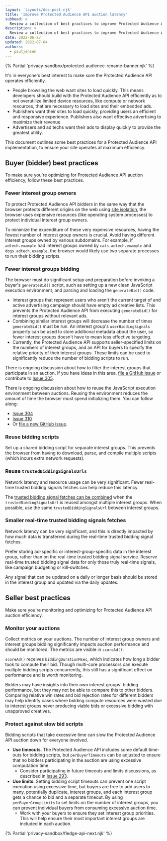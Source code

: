 ```yaml
---
layout: 'layouts/doc-post.njk'
title: 'Improve Protected Audience API auction latency'
subhead: >
  Review a collection of best practices to improve Protected Audience API auction latency.
description: >
  Review a collection of best practices to improve Protected Audience API auction latency.
date: 2022-06-27
updated: 2022-07-04
authors:
  - pauljensen
---
```


{% Partial 'privacy-sandbox/protected-audience-rename-banner.njk' %}

It's in everyone's best interest to make sure the Protected Audience API operates efficiently.

* People browsing the web want sites to load quickly. This means developers
  should build with the Protected Audience API efficiently as to not overutilize limited device
  resources, like compute or network resources, that are necessary to load
  sites and their embedded ads.
* Publishers want their sites to load quickly, providing users an efficient and
  responsive experience. Publishers also want effective advertising to maximize
  their revenue.
* Advertisers and ad techs want their ads to display quickly to provide the
  greatest utility.

This document outlines some best practices for a Protected Audience API implementation, to ensure
your site operates at maximum efficiency.

## Buyer (bidder) best practices

To make sure you're optimizing for Protected Audience API auction efficiency, follow these best
practices.

### Fewer interest group owners

To protect Protected Audience API bidders in the same way that the browser protects different
origins on the web using [site isolation](https://www.chromium.org/Home/chromium-security/site-isolation/),
the browser uses expensive resources (like operating system processes) to
protect individual interest group owners.

To minimize the expenditure of these very expensive resources, having the
fewest number of interest group owners is crucial. Avoid having different
interest groups owned by various subdomains. For example, if `adtech.example`
had interest groups owned by `cats.adtech.example` and `dogs.adtech.example`,
the browser would likely use two separate processes to run their bidding
scripts.

### Fewer interest groups bidding

The browser must do significant setup and preparation before invoking a buyer's
`generateBid()` script, such as setting up a new clean JavaScript execution
environment, and parsing and loading the `generateBid()` code.

* Interest groups that represent users who aren't the current target of and
  active advertising campaign should have empty ad creative lists. This prevents
  the Protected Audience API from executing `generateBid()` for interest groups without relevant
  ads.
* Combining similar interest groups will decrease the number of times
  `generateBid()` must be run. An interest group's `userBiddingSignals`
  property can be used to store additional metadata about the user, so fewer
  interest groups doesn't have to mean less effective targeting.
* Currently, the Protected Audience API supports seller-specified limits on the numbers of interest
  groups, and an API for buyers to specify the relative priority of their
  interest groups. These limits can be used to significantly reduce the number
  of bidding scripts to run.

There is ongoing discussion about how to filter the interest groups that
participate in an auction. If you have ideas in this area,
[file a GitHub issue](https://github.com/WICG/turtledove/issues/new) or
contribute to [Issue 305](https://github.com/WICG/turtledove/issues/305).

There is ongoing discussion about how to reuse the JavaScript execution
environment between auctions. Reusing the environment reduces the amount of
time the browser must spend initializing them. You can follow along:

* [Issue 304](https://github.com/WICG/turtledove/issues/304)
* [Issue 310](https://github.com/WICG/turtledove/issues/310)
* Or [file a new GitHub issue](https://github.com/WICG/turtledove/issues/new).

### Reuse bidding scripts

Set up a shared bidding script for separate interest groups. This prevents the
browser from having to download, parse, and compile multiple scripts (which
incurs extra network requests).

### Reuse `trustedBiddingSignalsUrls`

Network latency and resource usage can be very significant. Fewer real-time
trusted bidding signals fetches can help reduce this latency.

The [trusted bidding signal fetches can be combined](https://github.com/WICG/turtledove/blob/main/FLEDGE.md#11-joining-interest-groups)
when the `trustedBiddingSignalsUrl` is reused amongst multiple interest groups.
When possible, use the same `trustedBiddingSignalsUrl` between interest groups.

### Smaller real-time trusted bidding signals fetches

Network latency can be very significant, and this is directly impacted by how
much data is transferred during the real-time trusted bidding signal fetches.

Prefer storing ad-specific or interest-group-specific data in the interest
group, rather than on the real-time trusted bidding signal service. Reserve
real-time trusted bidding signal data for only those truly real-time signals,
like campaign budgeting or kill-switches.

Any signal that can be updated on a daily or longer basis should be stored in
the interest group and updated via the daily updates.

## Seller best practices

Make sure you're monitoring and optimizing for Protected Audience API auction efficiency.

### Monitor your auctions

Collect metrics on your auctions. The number of interest group owners and
interest groups bidding significantly impacts auction performance and should be
monitored. The metrics are visible in `scoreAd()`.

`scoreAd()` receives `biddingDurationMsec`, which indicates how long a bidder
took to compute their bid. Though multi-core processors can execute multiple
bidding scripts concurrently, this still has a significant effect on
performance and is worth monitoring.

Bidders may have insights into their own interest groups' bidding performance,
but they may not be able to compare this to other bidders. Comparing relative
win rates and bid rejection rates for different bidders may help identify cases
where bidding compute resources were wasted due to interest groups never
producing viable bids or excessive bidding with unapproved creatives.

### Protect against slow bid scripts

Bidding scripts that take excessive time can slow the Protected Audience API auction down for everyone involved.

* **Use timeouts**. The Protected Audience API includes some default time-outs for bidding scripts,
  but `perBuyerTimeouts` can be adjusted to ensure that no bidders
  participating in the auction are using excessive computation time. 
  * Consider participating in future timeouts and limits discussions, as
     described in [Issue 293](https://github.com/WICG/turtledove/issues/293).
* **Use limits**. Setting bidding script timeouts can prevent one script
  execution using excessive time, but buyers are free to add users to many,
  potentially duplicate, interest groups, and each interest group gets a chance
  to bid and a separate timeout. By using `perBuyerGroupLimits` to set limits
  on the number of interest groups, you can prevent individual buyers from
  consuming excessive auction time.
  * Work with your buyers to ensure they set interest group priorities. This
    will help ensure their most important interest groups are included in each
    auction.

{% Partial 'privacy-sandbox/fledge-api-next.njk' %}
